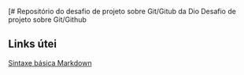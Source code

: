 [#  Repositório do desafio de projeto sobre Git/Gitub da Dio
Desafio de projeto sobre Git/Github

## Links útei 
[Sintaxe básica Markdown](https://www.markdownguide.org/basic-syntax/)

